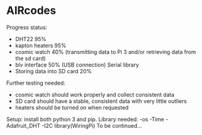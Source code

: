 # AIRcodes
Progress status:
 - DHT22 95%
 - kapton heaters 95%
 - cosmic watch 40% (transmitting data to Pi 3 and/or retrieving data from the sd card)
 - blv interface 50% (USB connection) Serial library
 - Storing data into SD card 20%

Further testing needed:
 - cosmic watch should work properly and collect consistent data
 - SD card should have a stable, consistent data with very little outliers
 - heaters should be turned on when requested



Setup:
install both python 3 and pip.
Library needed:
-os
-Time
-Adafruit_DHT
-I2C library(WiringPi)
To be continued...
